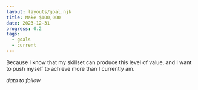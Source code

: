 ```yaml
---
layout: layouts/goal.njk
title: Make $100,000
date: 2023-12-31
progress: 0.2
tags: 
  - goals
  - current
---
```


Because I know that my skillset can produce this level of value, and I want to push myself to achieve more than I currently am. 

*data to follow*

